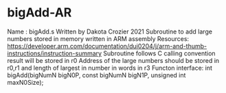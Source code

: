 # bigAdd-AR 
Name        : bigAdd.s
Written by Dakota Crozier 2021
Subroutine to add large numbers stored in memory written in ARM assembly
Resources: https://developer.arm.com/documentation/dui0204/j/arm-and-thumb-instructions/instruction-summary
Subroutine follows C calling convention result will be stored in r0
Address of the large numbers should be stored in r0,r1 and length of largest in number in words in r3
Functon interface: int bigAdd(bigNumN bigN0P, const bigNumN bigN1P, unsigned int maxN0Size);

